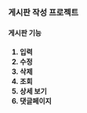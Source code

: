 
<h3>게시판 작성 프로젝트</h3>

<h4>게시판 기능<h4>
<ol type="1">
  <li>입력</li>
  <li>수정</li>
  <li>삭제</li>
  <li>조회</li>
  <li>상세 보기</li>
  <li>댓글페이지</li>
</ol>
    
